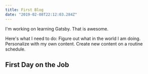 ```yaml
---
title: First Blog
date: "2019-02-08T22:12:03.284Z"
---
```


I'm working on learning Gatsby.
That is awesome.

Here's what I need to do:
Figure out what in the world I am doing.
Personalize with my own content.
Create new content on a routine schedule.

## First Day on the Job
